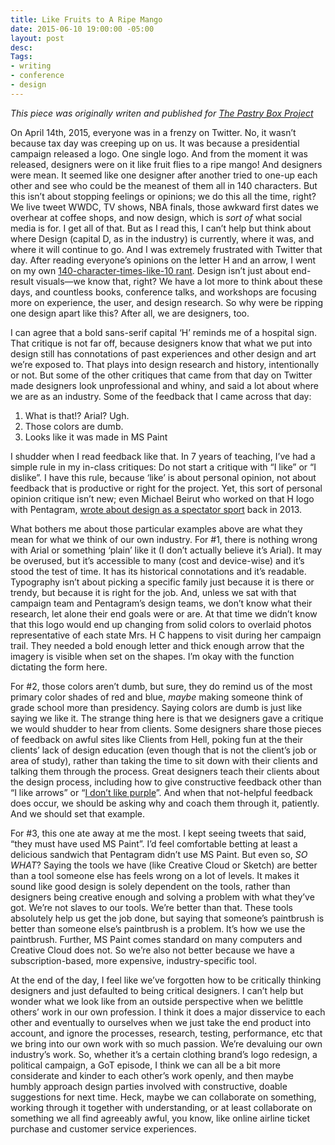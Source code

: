```yaml
---
title: Like Fruits to A Ripe Mango
date: 2015-06-10 19:00:00 -05:00
layout: post
desc: 
Tags:
- writing
- conference
- design
---
```


*This piece was originally writen and published for [The Pastry Box Project](https://the-pastry-box-project.net/sameera-kapila/2015-june-11)*
<p>On April 14th, 2015, everyone was in a frenzy on Twitter. No, it wasn’t because tax day was creeping up on us. It was because a presidential campaign released a logo. One single logo. And from the moment it was released, designers were on it like fruit flies to a ripe mango! And designers were mean. It seemed like one designer after another tried to one-up each other and see who could be the meanest of them all in 140 characters. But this isn’t about stopping feelings or opinions; we do this all the time, right? We live tweet WWDC, TV shows, NBA finals, those awkward first dates we overhear at coffee shops, and now design, which is <em>sort of</em> what social media is for. I get all of that. But as I read this, I can’t help but think about where Design (capital D, as in the industry) is currently, where it was, and where it will continue to go. And I was extremely frustrated with Twitter that day. After reading everyone’s opinions on the letter H and an arrow, I went on my own <a href="https://twitter.com/samkap/status/588117779242442753">140-character-times-like-10 rant</a>. Design isn’t just about end-result visuals—we know that, right? We have a lot more to think about these days, and countless books, conference talks, and workshops are focusing more on experience, the user, and design research. So why were be ripping one design apart like this? After all, we are designers, too.</p>
<p>I can agree that a bold sans-serif capital ‘H’ reminds me of a hospital sign. That critique is not far off, because designers know that what we put into design still has connotations of past experiences and other design and art we’re exposed to. That plays into design research and history, intentionally or not. But some of the other critiques that came from that day on Twitter made designers look unprofessional and whiny, and said a lot about where we are as an industry. Some of the feedback that I came across that day:</p>
<ol>
	<li>What is that!? Arial? Ugh.</li>
	<li>Those colors are dumb.</li>
	<li>Looks like it was made in MS Paint</li>
</ol>
<p>I shudder when I read feedback like that. In 7 years of teaching, I’ve had a simple rule in my in-class critiques: Do not start a critique with “I like” or “I dislike”. I have this rule, because ‘like’ is about personal opinion, not about feedback that is productive or right for the project. Yet, this sort of personal opinion critique isn’t new; even Michael Beirut who worked on that H logo with Pentagram, <a href="http://designobserver.com/feature/graphic-design-criticism-as-a-spectator-sport/37607/">wrote about design as a spectator sport</a> back in 2013. </p>
<p>What bothers me about those particular examples above are what they mean for what we think of our own industry. For #1, there is nothing wrong with Arial or something ‘plain’ like it (I don’t actually believe it’s Arial). It may be overused, but it’s accessible to many (cost and device-wise) and it’s stood the test of time. It has its historical connotations and it’s readable. Typography isn’t about picking a specific family just because it is there or trendy, but because it is right for the job. And, unless we sat with that campaign team and Pentagram’s design teams, we don’t know what their research, let alone their end goals were or are. At that time we didn’t know that this logo would end up changing from solid colors to overlaid photos representative of each state Mrs. H C happens to visit during her campaign trail. They needed a bold enough letter and thick enough arrow that the imagery is visible when set on the shapes. I’m okay with the function dictating the form here.</p>
<p>For #2, those colors aren’t dumb, but sure, they do remind us of the most primary color shades of red and blue, <em>maybe</em> making someone think of grade school more than presidency. Saying colors are dumb is just like saying we like it. The strange thing here is that we designers gave a critique we would shudder to hear from clients. Some designers share those pieces of feedback on awful sites like Clients from Hell, poking fun at the their clients’ lack of design education (even though that is not the client’s job or area of study), rather than taking the time to sit down with their clients and talking them through the process. Great designers teach their clients about the design process, including how to give constructive feedback other than “I like arrows” or “<a href="http://alistapart.com/article/design-criticism-creative-process#section5">I don’t like purple</a>”. And when that not-helpful feedback does occur, we should be asking why and coach them through it, patiently. And we should set that example.</p>
<p>For #3, this one ate away at me the most. I kept seeing tweets that said, “they must have used MS Paint”. I’d feel comfortable betting at least a delicious sandwich that Pentagram didn’t use MS Paint. But even so, <em>SO WHAT</em>? Saying the tools we have (like Creative Cloud or Sketch) are better than a tool someone else has feels wrong on a lot of levels. It makes it sound like good design is solely dependent on the tools, rather than designers being creative enough and solving a problem with what they’ve got. We’re not slaves to our tools. We’re better than that. These tools absolutely help us get the job done, but saying that someone’s paintbrush is better than someone else’s paintbrush is a problem. It’s how we use the paintbrush. Further, MS Paint comes standard on many computers and Creative Cloud does not. So we’re also not better because we have a subscription-based, more expensive, industry-specific tool.</p>
<p>At the end of the day, I feel like we’ve forgotten how to be critically thinking designers and just defaulted to being critical designers. I can’t help but wonder what we look like from an outside perspective when we belittle others’ work in our own profession. I think it does a major disservice to each other and eventually to ourselves when we just take the end product into account, and ignore the processes, research, testing, performance, etc that we bring into our own work with so much passion. We’re devaluing our own industry’s work. So, whether it’s a certain clothing brand’s logo redesign, a political campaign, a GoT episode, I think we can all be a bit more considerate and kinder to each other’s work openly, and then maybe humbly approach design parties involved with constructive, doable suggestions for next time. Heck, maybe we can collaborate on something, working through it together with understanding, or at least collaborate on something we all find agreeably awful, you know, like online airline ticket purchase and customer service experiences.</p>